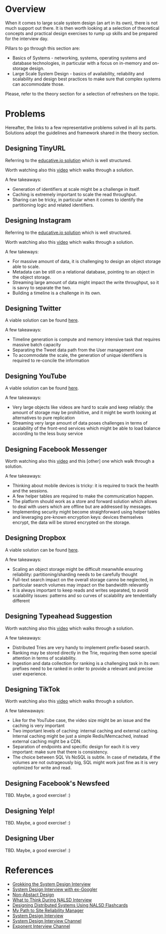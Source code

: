 # Overview
When it comes to large scale system design (an art in its own), there is not much support out there. It is then worth looking at a selection of theoretical concepts and practical design exercises to rump up skills and be prepared for the interview day.

Pillars to go through this section are:

- Basics of Systems - networking, systems, operating systems and database technologies, in particular with a focus on in-memory and on-storage design. 
- Large Scale System Design - basics of availability, reliability and scalability and design best practices to make sure that complex systems can accommodate those.

Please, refer to the theory section for a selection of refreshers on the topic.

# Problems
Hereafter, the links to a few representative problems solved in all its parts. Solutions adopt the guidelines and framework shared in the theory section. 

## Designing TinyURL
Referring to the [educative.io solution](https://www.educative.io/courses/grokking-the-system-design-interview/m2ygV4E81AR) which is well structured.

Worth watching also this [video](https://www.youtube.com/watch?v=fMZMm_0ZhK4) which walks through a solution.

A few takeaways:
- Generation of identifiers at scale might be a challenge in itself.
- Caching is extremely important to scale the read throughput. 
- Sharing can be tricky, in particular when it comes to identify the partitioning logic and related identifiers.

## Designing Instagram
Referring to the [educative.io solution](https://www.educative.io/courses/grokking-the-system-design-interview/m2yDVZnQ8lG) which is well structured.

Worth watching also this [video](https://www.youtube.com/watch?v=VJpfO6KdyWE) which walks through a solution.

A few takeways:
- For massive amount of data, it is challenging to design an object storage able to scale.
- Metadata can be still on a relational database, pointing to an object in the object storage.
- Streaming large amount of data might impact the write throughput, so it is savvy to separate the two.
- Building a timeline is a challenge in its own.

## Designing Twitter
A viable solution can be found [here](https://docs.google.com/drawings/d/17iFpnFFX7q6RXnDlrepxSBtKWEe0OLNfKBhlyqujifw/edit?usp=sharing).

A few takeaways:
- Timeline generation is compute and memory intensive task that requires massive batch capacity
- Separating the Tweet data path from the User management one
- To accommodate the scale, the generation of unique identifiers is required to re-concile the information

## Designing YouTube
A viable solution can be found [here](https://docs.google.com/drawings/d/1uJpAFO8lpkdXaAnc8PyCGdY7bNepzUUWPaHWtKSItrg/edit?usp=sharing).

A few takeaways:
- Very large objects like videos are hard to scale and keep reliably: the amount of storage may be prohibitive, and it might be worth looking at alternatives to pure replication
- Streaming very large amount of data poses challenges in terms of scalability of the front-end services which might be able to load balance according to the less busy service

## Designing Facebook Messenger
Worth watching also this [video](https://www.youtube.com/watch?v=zKPNUMkwOJE) and this [other] one which walk through a solution.

A few takeaways:
- Thinking about mobile devices is tricky: it is required to track the health and the sessions.
- A few helper tables are required to make the communication happen.
- The platform should work as a store and forward solution which allows to deal with users which are offline but are addressed by messages.
- Implementing security might become straighforward using helper tables and leveraging pre-known encryption keys: devices themselves encrypt, the data will be stored encrypted on the storage.

## Designing Dropbox
A viable solution can be found [here](https://docs.google.com/drawings/d/1qU8GLYwZ7sYXDvI1bztujJU_G1FDZjdHE6H6qVI6F0I/edit?usp=sharing).

A few takeaways:
- Scaling an object storage might be difficult meanwhile ensuring reliability: partitioning/sharding needs to be carefully thought
- Full-text search impact on the overall storage canno be neglected, in particular search volumes may impact on the bandwidth relevantly
- It is always important to keep reads and writes separated, to avoid scalability issues: patterns and so curves of scalability are tendentially different

## Designing Typeahead Suggestion
Worth watching also this [video](https://www.youtube.com/watch?v=fMZMm_0ZhK4) which walks through a solution.

A few takeaways:
- Distributed Tries are very handy to implement prefix-based search.
- Ranking may be stored directly in the Trie, requiring then some special attention in terms of scalability.
- Ingestion and data collection for ranking is a challenging task in its own: prefixes need to be ranked in order to provide a relevant and precise user experience.

## Designing TikTok
Worth watching also this [video](https://www.youtube.com/watch?v=Z-0g_aJL5Fw&t=36s) which walks through a solution.

A few takewaways:
- Like for the YouTube case, the video size might be an issue and the caching is very important
- Two important levels of caching: internal caching and external caching. Internal caching might be just a simple Redis/Memcached, instead external caching might be a CDN.
- Separation of endpoints and specific design for each it is very important: make sure that there is consistency.
- The choice between SQL Vs NoSQL is subtle. In case of metadata, if the volumes are not outrageously big, SQL might work just fine as it is very optimized for write and read.

## Designing Facebook's Newsfeed
TBD. Maybe, a good exercise! :)

## Designing Yelp!
TBD. Maybe, a good exercise! :)

## Designing Uber
TBD. Maybe, a good exercise! :)



# References

- [Grokking the System Design Interview](https://www.educative.io/courses/grokking-the-system-design-interview)
- [System Design Interview with ex-Googler](https://www.youtube.com/watch?v=q0KGYwNbf-0)
- [Non-Abstact Design](https://sre.google/workbook/non-abstract-design/)
- [What to Think During NALSD Interview](https://habr.com/en/company/google/blog/436186/)
- [Designing Distributed Systems Using NALSD Flashcards](https://cloud.google.com/blog/products/management-tools/sre-principles-and-flashcards-to-design-nalsd)
- [My Path to Site Reliability Manager](https://danrl.com/writing/path-to-srm/)
- [System Design Interview](https://github.com/checkcheckzz/system-design-interview)
- [System Design Interview Channel](https://www.youtube.com/channel/UC9vLsnF6QPYuH51njmIooCQ)
- [Exponent Interview Channel]()